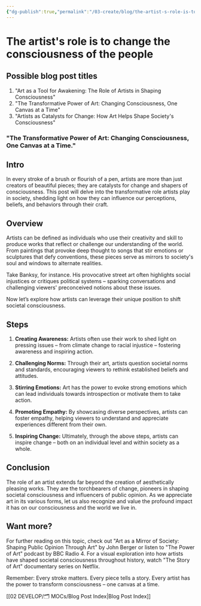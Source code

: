 ```yaml
---
{"dg-publish":true,"permalink":"/03-create/blog/the-artist-s-role-is-to-change-the-consciousness-of-the-people/","tags":["consciousness","art"]}
---
```



# The artist's role is to change the consciousness of the people


## Possible blog post titles

1. "Art as a Tool for Awakening: The Role of Artists in Shaping Consciousness"
2. "The Transformative Power of Art: Changing Consciousness, One Canvas at a Time"
3. "Artists as Catalysts for Change: How Art Helps Shape Society's Consciousness"

### "The Transformative Power of Art: Changing Consciousness, One Canvas at a Time."

## Intro
In every stroke of a brush or flourish of a pen, artists are more than just creators of beautiful pieces; they are catalysts for change and shapers of consciousness. This post will delve into the transformative role artists play in society, shedding light on how they can influence our perceptions, beliefs, and behaviors through their craft.

## Overview
Artists can be defined as individuals who use their creativity and skill to produce works that reflect or challenge our understanding of the world. From paintings that provoke deep thought to songs that stir emotions or sculptures that defy conventions, these pieces serve as mirrors to society's soul and windows to alternate realities.

Take Banksy, for instance. His provocative street art often highlights social injustices or critiques political systems – sparking conversations and challenging viewers' preconceived notions about these issues.

Now let’s explore how artists can leverage their unique position to shift societal consciousness.

## Steps
1. **Creating Awareness:** Artists often use their work to shed light on pressing issues – from climate change to racial injustice – fostering awareness and inspiring action.
  
2. **Challenging Norms:** Through their art, artists question societal norms and standards, encouraging viewers to rethink established beliefs and attitudes.
   
3. **Stirring Emotions:** Art has the power to evoke strong emotions which can lead individuals towards introspection or motivate them to take action.
   
4. **Promoting Empathy:** By showcasing diverse perspectives, artists can foster empathy, helping viewers to understand and appreciate experiences different from their own.
   
5. **Inspiring Change:** Ultimately, through the above steps, artists can inspire change – both on an individual level and within society as a whole.

## Conclusion
The role of an artist extends far beyond the creation of aesthetically pleasing works. They are the torchbearers of change, pioneers in shaping societal consciousness and influencers of public opinion. As we appreciate art in its various forms, let us also recognize and value the profound impact it has on our consciousness and the world we live in.

## Want more?
For further reading on this topic, check out "Art as a Mirror of Society: Shaping Public Opinion Through Art" by John Berger or listen to "The Power of Art" podcast by BBC Radio 4. For a visual exploration into how artists have shaped societal consciousness throughout history, watch "The Story of Art" documentary series on Netflix.

Remember: Every stroke matters. Every piece tells a story. Every artist has the power to transform consciousness – one canvas at a time.




[[02 DEVELOP/🗂️ MOCs/Blog Post Index\|Blog Post Index]]